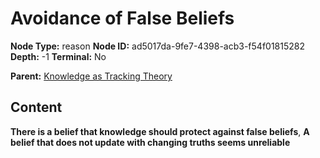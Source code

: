 # Avoidance of False Beliefs

**Node Type:** reason
**Node ID:** ad5017da-9fe7-4398-acb3-f54f01815282
**Depth:** -1
**Terminal:** No

**Parent:** [Knowledge as Tracking Theory](knowledge-as-tracking-theory-thesis-1a5591e2-0008-4a42-9255-9f1aa181c19a.md)

## Content

**There is a belief that knowledge should protect against false beliefs**, **A belief that does not update with changing truths seems unreliable**
